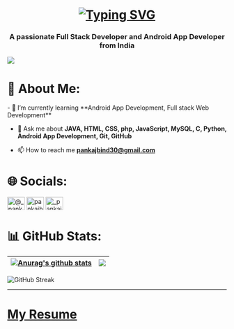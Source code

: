 <h1 align="center"><a href="https://github.com/Pankaj-Bind"><img src="https://readme-typing-svg.demolab.com?font=Fira+Code&size=30&duration=3000&pause=1000&color=808080&center=true&width=480&lines=Hi%2C+I'm+Pankaj+Kumar+Bind" alt="Typing SVG" /></a> </h1>
<h3 align="center">A passionate Full Stack Developer and Android App Developer from India</h3>

[![](https://visitcount.itsvg.in/api?id=Pankaj-Bind&icon=0&color=0)](https://visitcount.itsvg.in)

<h1 align="left">💫 About Me:</h1>
- 🌱 I’m currently learning **Android App Development, Full stack Web Development**

- 💬 Ask me about **JAVA, HTML, CSS, php, JavaScript, MySQL, C, Python, Android App Development, Git, GitHub**

- 📫 How to reach me **pankajbind30@gmail.com**

<h1 align="left">🌐 Socials:</h1>
<p align="left"> 
<a href="https://twitter.com/@_pankaj_bind" target="blank"><img align="center" src="https://raw.githubusercontent.com/rahuldkjain/github-profile-readme-generator/master/src/images/icons/Social/twitter.svg" alt="@_pankaj_bind" height="30" width="40" /></a>
<a href="https://linkedin.com/in/pankajbind3" target="blank"><img align="center" src="https://raw.githubusercontent.com/rahuldkjain/github-profile-readme-generator/master/src/images/icons/Social/linked-in-alt.svg" alt="pankajbind3" height="30" width="40" /></a>
<a href="https://instagram.com/_pankaj_bind" target="blank"><img align="center" src="https://raw.githubusercontent.com/rahuldkjain/github-profile-readme-generator/master/src/images/icons/Social/instagram.svg" alt="_pankaj_bind" height="30" width="40" /></a>
</p>

<h1 align="left">📊 GitHub Stats:</h1>

| <a href="https://github.com/Pankaj-Bind/github-readme-stats"><img align="center" src="https://github-readme-stats.vercel.app/api?username=Pankaj-Bind&show_icons=true&include_all_commits=true&theme=transparent&hide_border=true" alt="Anurag's github stats" /></a> | <a href="https://github.com/Pankaj-Bind/github-readme-stats"><img align="center" src="https://github-readme-stats.vercel.app/api/top-langs/?username=Pankaj-Bind&layout=compact&theme=buefy&hide_border=true" /></a> |
| ------------- | ------------- |


![GitHub Streak](https://github-readme-streak-stats.herokuapp.com/?user=Pankaj-Bind&theme=black-ice)

---

# [My Resume](https://github.com/Pankaj-Bind/Pankaj-Bind/blob/main/Pankaj_Kumar_Bind_Resume.pdf)

